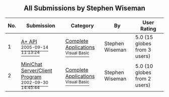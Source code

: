 ﻿<div align="center">

## All Submissions by Stephen Wiseman

</div>

No.  | Submission | Category | By   | User Rating
---- | ---------- | -------- | ---- | -----------
1 | [A\+ API<br /><sup>2005-09-14 11:13:24</sup>](https://github.com/Planet-Source-Code/stephen-wiseman-a-api__1-62565) | [Complete Applications<br /><sup>Visual Basic</sup>](../ByCategory/complete-applications__1-27.md) | Stephen Wiseman | 5.0 (15 globes from 3 users)
2 | [MiniChat Server/Client Program<br /><sup>2002-09-30 14:45:44</sup>](https://github.com/Planet-Source-Code/stephen-wiseman-minichat-server-client-program__1-39397) | [Complete Applications<br /><sup>Visual Basic</sup>](../ByCategory/complete-applications__1-27.md) | Stephen Wiseman | 5.0 (10 globes from 2 users)
